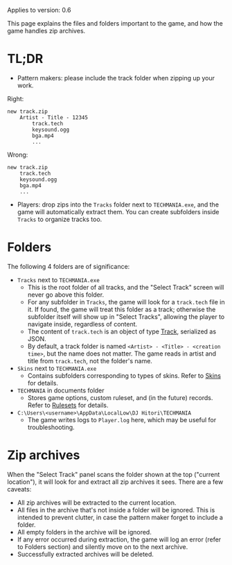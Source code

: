 Applies to version: 0.6

This page explains the files and folders important to the game, and how the game handles zip archives.

# TL;DR

* Pattern makers: please include the track folder when zipping up your work.

Right:
```
new track.zip
    Artist - Title - 12345
        track.tech
        keysound.ogg
        bga.mp4
        ...
```

Wrong:
```
new track.zip
    track.tech
    keysound.ogg
    bga.mp4
    ...
```

* Players: drop zips into the `Tracks` folder next to `TECHMANIA.exe`, and the game will automatically extract them. You can create subfolders inside `Tracks` to organize tracks too.

# Folders

The following 4 folders are of significance:
* `Tracks` next to `TECHMANIA.exe`
  * This is the root folder of all tracks, and the "Select Track" screen will never go above this folder.
  * For any subfolder in `Tracks`, the game will look for a `track.tech` file in it. If found, the game will treat this folder as a track; otherwise the subfolder itself will show up in "Select Tracks", allowing the player to navigate inside, regardless of content.
  * The content of `track.tech` is an object of type [Track](https://github.com/techmania-team/techmania/blob/master/TECHMANIA/Assets/Scripts/Serializable/Track.cs), serialized as JSON.
  * By default, a track folder is named `<Artist> - <Title> - <creation time>`, but the name does not matter. The game reads in artist and title from `track.tech`, not the folder's name.
* `Skins` next to `TECHMANIA.exe`
  * Contains subfolders corresponding to types of skins. Refer to [Skins](Skins.md) for details.
* `TECHMANIA` in documents folder
  * Stores game options, custom ruleset, and (in the future) records. Refer to [Rulesets](Rulesets.md) for details.
* `C:\Users\<username>\AppData\LocalLow\DJ Hitori\TECHMANIA`
  * The game writes logs to `Player.log` here, which may be useful for troubleshooting.

# Zip archives

When the "Select Track" panel scans the folder shown at the top ("current location"), it will look for and extract all zip archives it sees. There are a few caveats:

* All zip archives will be extracted to the current location.
* All files in the archive that's not inside a folder will be ignored. This is intended to prevent clutter, in case the pattern maker forget to include a folder.
* All empty folders in the archive will be ignored.
* If any error occurred during extraction, the game will log an error (refer to Folders section) and silently move on to the next archive.
* Successfully extracted archives will be deleted.